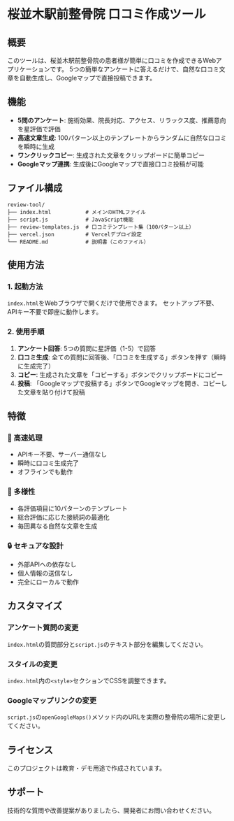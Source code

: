 # 桜並木駅前整骨院 口コミ作成ツール

## 概要
このツールは、桜並木駅前整骨院の患者様が簡単に口コミを作成できるWebアプリケーションです。
5つの簡単なアンケートに答えるだけで、自然な口コミ文章を自動生成し、Googleマップで直接投稿できます。

## 機能
- **5問のアンケート**: 施術効果、院長対応、アクセス、リラックス度、推薦意向を星評価で評価
- **高速文章生成**: 100パターン以上のテンプレートからランダムに自然な口コミを瞬時に生成
- **ワンクリックコピー**: 生成された文章をクリップボードに簡単コピー
- **Googleマップ連携**: 生成後にGoogleマップで直接口コミ投稿が可能

## ファイル構成
```
review-tool/
├── index.html           # メインのHTMLファイル
├── script.js            # JavaScript機能
├── review-templates.js  # 口コミテンプレート集（100パターン以上）
├── vercel.json          # Vercelデプロイ設定
└── README.md            # 説明書（このファイル）
```

## 使用方法

### 1. 起動方法
`index.html`をWebブラウザで開くだけで使用できます。
セットアップ不要、APIキー不要で即座に動作します。

### 2. 使用手順
1. **アンケート回答**: 5つの質問に星評価（1-5）で回答
2. **口コミ生成**: 全ての質問に回答後、「口コミを生成する」ボタンを押す（瞬時に生成完了）
3. **コピー**: 生成された文章を「コピーする」ボタンでクリップボードにコピー
4. **投稿**: 「Googleマップで投稿する」ボタンでGoogleマップを開き、コピーした文章を貼り付けて投稿

## 特徴

### 🚀 高速処理
- APIキー不要、サーバー通信なし
- 瞬時に口コミ生成完了
- オフラインでも動作

### 🎲 多様性
- 各評価項目に10パターンのテンプレート
- 総合評価に応じた接続詞の最適化
- 毎回異なる自然な文章を生成

### 🔒 セキュアな設計
- 外部APIへの依存なし
- 個人情報の送信なし
- 完全にローカルで動作

## カスタマイズ

### アンケート質問の変更
`index.html`の質問部分と`script.js`のテキスト部分を編集してください。

### スタイルの変更
`index.html`内の`<style>`セクションでCSSを調整できます。

### Googleマップリンクの変更
`script.js`の`openGoogleMaps()`メソッド内のURLを実際の整骨院の場所に変更してください。

## ライセンス
このプロジェクトは教育・デモ用途で作成されています。

## サポート
技術的な質問や改善提案がありましたら、開発者にお問い合わせください。